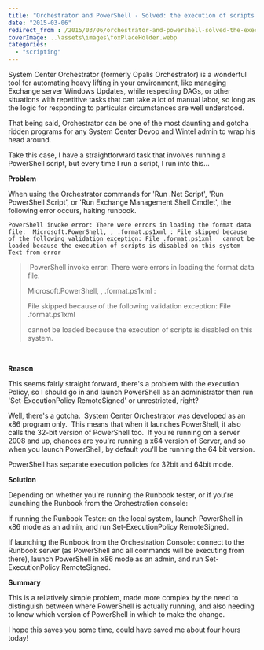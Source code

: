 ```yaml
---
title: "Orchestrator and PowerShell - Solved: the execution of scripts is disabled on this system"
date: "2015-03-06"
redirect_from : /2015/03/06/orchestrator-and-powershell-solved-the-execution-of-scripts-is-disabled-on-this-system
coverImage: ..\assets\images\foxPlaceHolder.webp
categories: 
  - "scripting"
---
```


System Center Orchestrator (formerly Opalis Orchestrator) is a wonderful tool for automating heavy lifting in your environment, like managing Exchange server Windows Updates, while respecting DAGs, or other situations with repetitive tasks that can take a lot of manual labor, so long as the logic for responding to particular circumstances are well understood.

That being said, Orchestrator can be one of the most daunting and gotcha ridden programs for any System Center Devop and Wintel admin to wrap his head around.

Take this case, I have a straightforward task that involves running a PowerShell script, but every time I run a script, I run into this…

**Problem**

When using the Orchestrator commands for 'Run .Net Script', 'Run PowerShell Script', or 'Run Exchange Management Shell Cmdlet', the following error occurs, halting runbook.
```
PowerShell invoke error: There were errors in loading the format data file:  Microsoft.PowerShell, , .format.ps1xml : File skipped because of the following validation exception: File .format.ps1xml   cannot be loaded because the execution of scripts is disabled on this system
Text from error
```
>  PowerShell invoke error: There were errors in loading the format data file:
> 
> Microsoft.PowerShell, , .format.ps1xml :
> 
> File skipped because of the following validation exception: File .format.ps1xml
> 
> cannot be loaded because the execution of scripts is disabled on this system.

 

**Reason**

This seems fairly straight forward, there's a problem with the execution Policy, so I should go in and launch PowerShell as an administrator then run 'Set-ExecutionPolicy RemoteSigned' or unrestricted, right?

Well, there's a gotcha.  System Center Orchestrator was developed as an x86 program only.  This means that when it launches PowerShell, it also calls the 32-bit version of PowerShell too.  If you're running on a server 2008 and up, chances are you're running a x64 version of Server, and so when you launch PowerShell, by default you'll be running the 64 bit version.

PowerShell has separate execution policies for 32bit and 64bit mode.

**Solution**

Depending on whether you're running the Runbook tester, or if you're launching the Runbook from the Orchestration console:

If running the Runbook Tester: on the local system, launch PowerShell in x86 mode as an admin, and run Set-ExecutionPolicy RemoteSigned.

If launching the Runbook from the Orchestration Console: connect to the Runbook server (as PowerShell and all commands will be executing from there), launch PowerShell in x86 mode as an admin, and run Set-ExecutionPolicy RemoteSigned.

**Summary**

This is a reliatively simple problem, made more complex by the need to distinguish between where PowerShell is actually running, and also needing to know which version of PowerShell in which to make the change.

I hope this saves you some time, could have saved me about four hours today!